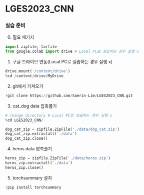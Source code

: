 # LGES2023_CNN

### 실습 준비

0. 필요 패키지
```py
import zipfile, tarfile
from google.colab import drive # Local PC로 실습하는 경우 실행 x
```
1. 구글 드라이브 연동(Local PC로 실습하는 경우 실행 x)
```py
drive.mount('/content/drive')
%cd /content/drive/MyDrive
```

2. git에서 가져오기
```py
!git clone https://github.com/Saerin-Lim/LGES2023_CNN.git
```

3. cat_dog data 압축풀기
```py
# change directory # Local PC로 실습하는 경우 실행 x
%cd LGES2023_CNN/
```
```py
dog_cat_zip = zipfile.ZipFile('./data/dog_cat.zip')
dog_cat_zip.extractall('./data')
dog_cat_zip.close()
```

4. heros data 압축풀기
```py
heros_zip = zipfile.ZipFile('./data/heros.zip')
heros_zip.extractall('./data')
heros_zip.close()
```

5. torchsummary 설치
```py
!pip install torchsummary
```
